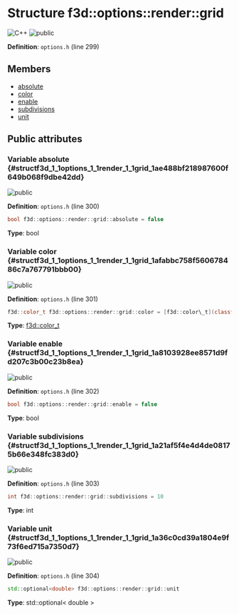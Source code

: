 # Structure f3d::options::render::grid

![][C++]
![][public]

**Definition**: `options.h` (line 299)





## Members

* [absolute](structf3d_1_1options_1_1render_1_1grid.md#structf3d_1_1options_1_1render_1_1grid_1ae488bf218987600f649b068f9dbe42dd)
* [color](structf3d_1_1options_1_1render_1_1grid.md#structf3d_1_1options_1_1render_1_1grid_1afabbc758f560678486c7a767791bbb00)
* [enable](structf3d_1_1options_1_1render_1_1grid.md#structf3d_1_1options_1_1render_1_1grid_1a8103928ee8571d9fd207c3b00c23b8ea)
* [subdivisions](structf3d_1_1options_1_1render_1_1grid.md#structf3d_1_1options_1_1render_1_1grid_1a21af5f4e4d4de08175b66e348fc383d0)
* [unit](structf3d_1_1options_1_1render_1_1grid.md#structf3d_1_1options_1_1render_1_1grid_1a36c0cd39a1804e9f73f6ed715a7350d7)

## Public attributes

### Variable absolute {#structf3d_1_1options_1_1render_1_1grid_1ae488bf218987600f649b068f9dbe42dd}

![][public]

**Definition**: `options.h` (line 300)


```cpp
bool f3d::options::render::grid::absolute = false
```








**Type**: bool



### Variable color {#structf3d_1_1options_1_1render_1_1grid_1afabbc758f560678486c7a767791bbb00}

![][public]

**Definition**: `options.h` (line 301)


```cpp
f3d::color_t f3d::options::render::grid::color = [f3d::color\_t](classf3d_1_1color__t.md){0.0, 0.0, 0.0}
```








**Type**: [f3d::color\_t](classf3d_1_1color__t.md)



### Variable enable {#structf3d_1_1options_1_1render_1_1grid_1a8103928ee8571d9fd207c3b00c23b8ea}

![][public]

**Definition**: `options.h` (line 302)


```cpp
bool f3d::options::render::grid::enable = false
```








**Type**: bool



### Variable subdivisions {#structf3d_1_1options_1_1render_1_1grid_1a21af5f4e4d4de08175b66e348fc383d0}

![][public]

**Definition**: `options.h` (line 303)


```cpp
int f3d::options::render::grid::subdivisions = 10
```








**Type**: int



### Variable unit {#structf3d_1_1options_1_1render_1_1grid_1a36c0cd39a1804e9f73f6ed715a7350d7}

![][public]

**Definition**: `options.h` (line 304)


```cpp
std::optional<double> f3d::options::render::grid::unit
```








**Type**: std::optional< double >



[public]: https://img.shields.io/badge/-public-brightgreen (public)
[C++]: https://img.shields.io/badge/language-C%2B%2B-blue (C++)
[const]: https://img.shields.io/badge/-const-lightblue (const)
[protected]: https://img.shields.io/badge/-protected-yellow (protected)
[static]: https://img.shields.io/badge/-static-lightgrey (static)
[private]: https://img.shields.io/badge/-private-red (private)